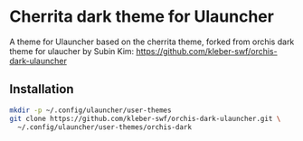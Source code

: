 # Cherrita dark theme for Ulauncher

A theme for Ulauncher based on the cherrita theme, forked from orchis dark theme for ulaucher by Subin Kim: https://github.com/kleber-swf/orchis-dark-ulauncher
## Installation

```sh
mkdir -p ~/.config/ulauncher/user-themes
git clone https://github.com/kleber-swf/orchis-dark-ulauncher.git \
  ~/.config/ulauncher/user-themes/orchis-dark
```
